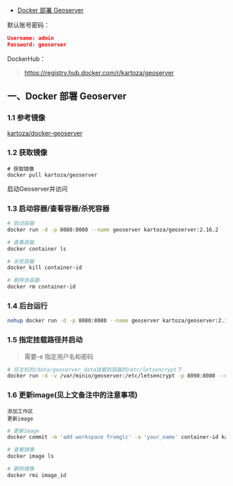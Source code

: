 - [Docker 部署 Geoserver](https://blog.csdn.net/u010206379/article/details/109764629)

默认账号密码：

```json
Username: admin
Password: geoserver
```

DockerHub：

> https://registry.hub.docker.com/r/kartoza/geoserver

## 一、Docker 部署 Geoserver

### 1.1 参考镜像

[kartoza/docker-geoserver](https://github.com/kartoza/docker-geoserver)

### 1.2 获取镜像

```
# 获取镜像
docker pull kartoza/geoserver
```

启动Geoserver并访问

### 1.3 启动容器/查看容器/杀死容器

```bash
# 启动容器
docker run -d -p 8080:8080 --name geoserver kartoza/geoserver:2.16.2

# 查看容器
docker container ls

# 杀死容器
docker kill container-id

# 删除该容器
docker rm container-id
```

### 1.4 后台运行

```bash
nohup docker run -d -p 8080:8080 --name geoserver kartoza/geoserver:2.16.2
```

### 1.5 指定挂载路径并启动

> 需要-e 指定用户名和密码

```bash
# 将主机的/data/geoserver_data挂载到容器的/etc/letsencrypt下
docker run -d -v /var/minio/geoserver:/etc/letsencrypt -p 8090:8080 --name geoserver kartoza/geoserver
```

### 1.6 更新image(见上文备注中的注意事项)

    添加工作区
    更新image

```bash
# 更新image
docker commit -m 'add workspace fromglc' -a 'your_name' container-id kartoza/geoserver:your_tag

# 查看镜像
docker image ls

# 删除镜像
docker rmi image_id
```

